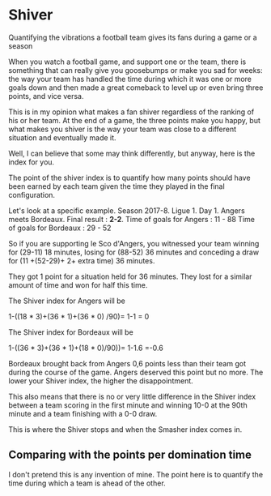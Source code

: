 # Shiver
Quantifying the vibrations a football team gives its fans during a game or a season

When you watch a football game, and support one or the team, there is something that can really give you goosebumps or make you sad for weeks: the way your team has handled the time during which it was one or more goals down and then made a great comeback to level up
or even bring three points, and vice versa.

This is in my opinion what makes a fan shiver regardless of the ranking of his or her team. At the end of a game, the three points make you happy, but what makes you shiver is the way your team was close to a different situation and eventually made it.

Well, I can believe that some may think differently, but anyway, here is the index for you.

The point of the shiver index is to quantify how many points should have been earned by each team given the time they played in the final configuration.

Let's look at a specific example.
Season 2017-8. Ligue 1. Day 1.
Angers meets Bordeaux. Final result : **2-2**.
Time of goals for Angers : 11 - 88
Time of goals for Bordeaux : 29 - 52

So if you are supporting le Sco d'Angers, you witnessed your team winning for (29-11) 18
minutes, losing for (88-52) 36 minutes and conceding a draw for (11 +(52-29)+ 2+ extra time) 36
minutes.

They got 1 point for a situation held for 36 minutes. They lost for a similar amount of time and
won for half this time.

The Shiver index for Angers will be

1-((18 * 3)+(36 * 1)+(36 * 0) /90)= 1-1 = 0

The Shiver index for Bordeaux will be

1-((36 * 3)+(36 * 1)+(18 * 0)/90))= 1-1.6 =-0.6

Bordeaux brought back from Angers 0,6 points less than their team got during the course of the
game. Angers deserved this point but no more.
The lower your Shiver index, the higher the disappointment.

This also means that there is no or very little difference in the Shiver index between a team
scoring in the first minute and winning 10-0 at the 90th minute and a team finishing with a 0-0
draw.

This is where the Shiver stops and when the Smasher index comes in.

## Comparing with the points per domination time

I don't pretend this is any invention of mine. The point here is to quantify the time during which a
team is ahead of the other.
